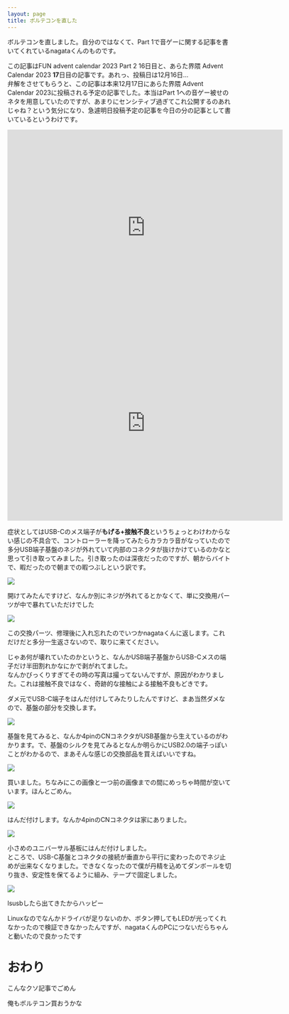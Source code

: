 ```yaml
---
layout: page
title: ボルテコンを直した
---
```


ボルテコンを直しました。自分のではなくて、Part 1で音ゲーに関する記事を書いてくれているnagataくんのものです。

この記事はFUN advent calendar 2023 Part 2 16日目と、あらた界隈 Advent Calendar 2023 **17**日目の記事です。あれっ、投稿日は12月16日…  
弁解をさせてもらうと、この記事は本来12月17日にあらた界隈 Advent Calendar 2023に投稿される予定の記事でした。本当はPart 1への音ゲー被せのネタを用意していたのですが、あまりにセンシティブ過ぎてこれ公開するのあれじゃね？という気分になり、急遽明日投稿予定の記事を今日の分の記事として書いているというわけです。

<div style="text-align: center">
    <iframe src='https://adventar.org/calendars/9714/embed' width="620" height="440" frameborder="0" loading="lazy"></iframe>
</div>

<div style="text-align: center">
    <iframe src='https://adventar.org/calendars/8765/embed' width="620" height="440" frameborder="0" loading="lazy"></iframe>
</div>

症状としてはUSB-Cのメス端子が**もげる+接触不良**というちょっとわけわからない感じの不具合で、コントローラーを降ってみたらカラカラ音がなっていたので多分USB端子基盤のネジが外れていて内部のコネクタが抜けかけているのかなと思って引き取ってみました。引き取ったのは深夜だったのですが、朝からバイトで、暇だったので朝までの暇つぶしという訳です。

![](https://firebasestorage.googleapis.com/v0/b/kdatabase-1088a.appspot.com/o/2023-12-16-18e9de%2Fvolte.jpeg?alt=media&token=b491e10c-808d-4a94-aeed-b698658ce716)

開けてみたんですけど、なんか別にネジが外れてるとかなくて、単に交換用パーツが中で暴れていただけでした

![](https://firebasestorage.googleapis.com/v0/b/kdatabase-1088a.appspot.com/o/2023-12-16-18e9de%2Fvolte01.jpeg?alt=media&token=3200e0db-badc-451b-9024-8d082d1e32e6)

この交換パーツ、修理後に入れ忘れたのでいつかnagataくんに返します。これだけだと多分一生返さないので、取りに来てください。

じゃあ何が壊れていたのかというと、なんかUSB端子基盤からUSB-Cメスの端子だけ半田割れかなにかで剥がれてました。  
なんかびっくりすぎてその時の写真は撮ってないんですが、原因がわかりました。これは接触不良ではなく、奇跡的な接触による接触不良もどきです。

ダメ元でUSB-C端子をはんだ付けしてみたりしたんですけど、まあ当然ダメなので、基盤の部分を交換します。

![](https://firebasestorage.googleapis.com/v0/b/kdatabase-1088a.appspot.com/o/2023-12-16-18e9de%2Fvolte02.jpeg?alt=media&token=ffd20110-8fa8-43f9-ac2e-85a2385d5bca)

基盤を見てみると、なんか4pinのCNコネクタがUSB基盤から生えているのがわかります。で、基盤のシルクを見てみるとなんか明らかにUSB2.0の端子っぽいことがわかるので、まあそんな感じの交換部品を買えばいいですね。

![](https://firebasestorage.googleapis.com/v0/b/kdatabase-1088a.appspot.com/o/2023-12-16-18e9de%2Fvolte03.jpeg?alt=media&token=3a9ffe99-5697-4577-970e-24c5076e7662)

買いました。ちなみにこの画像と一つ前の画像までの間にめっちゃ時間が空いています。ほんとごめん。

![](https://firebasestorage.googleapis.com/v0/b/kdatabase-1088a.appspot.com/o/2023-12-16-18e9de%2Fvolte04.jpeg?alt=media&token=dd8a9b5f-769e-468c-ac66-27b1ec6e0a3a)

はんだ付けします。なんか4pinのCNコネクタは家にありました。

![](https://firebasestorage.googleapis.com/v0/b/kdatabase-1088a.appspot.com/o/2023-12-16-18e9de%2Fvolte05.jpeg?alt=media&token=98d89524-d1ee-462f-9ddd-f00593905d8e)

小さめのユニバーサル基板にはんだ付けしました。  
ところで、USB-C基盤とコネクタの接続が垂直から平行に変わったのでネジ止めが出来なくなりました。できなくなったので僕が丹精を込めてダンボールを切り抜き、安定性を保てるように組み、テープで固定しました。

![](https://firebasestorage.googleapis.com/v0/b/kdatabase-1088a.appspot.com/o/2023-12-16-18e9de%2Fvolte06.jpeg?alt=media&token=2f24aea1-b36b-4a04-8f01-4376d50a42a8)

lsusbしたら出てきたからハッピー

Linuxなのでなんかドライバが足りないのか、ボタン押してもLEDが光ってくれなかったので検証できなかったんですが、nagataくんのPCにつないだらちゃんと動いたので良かったです

# おわり

こんなクソ記事でごめん

俺もボルテコン買おうかな